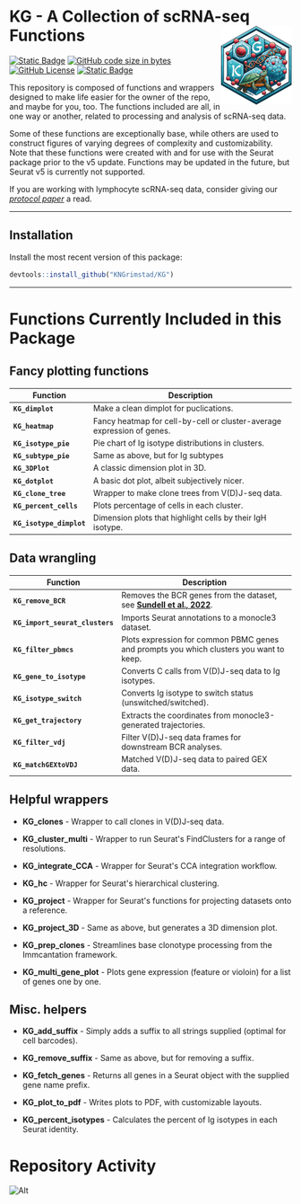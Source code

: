 <h1>
	KG - A Collection of scRNA-seq Functions <a href="https://github.com/KNGrimstad/KG"><img src="images/KG_logotype.png" style="float: right;" width="125.73" height="139.8925"></a> 
</h1>


<!-- badges: start -->
[![Static Badge](https://img.shields.io/badge/Version-0.1.0-lightblue)](https://github.com/KNGrimstad/KG/releases/tag/v0.1.0)
[![GitHub code size in bytes](https://img.shields.io/github/languages/code-size/KNGrimstad/KG)](https://github.com/KNGrimstad/KG)
[![GitHub License](https://img.shields.io/github/license/KNGrimstad/KG)](https://github.com/KNGrimstad/KG?tab=MIT-1-ov-file)
[![Static Badge](https://img.shields.io/badge/repo%20status-active-lightgreen)](https://www.repostatus.org/#active)
<!-- badges: end -->

This repository is composed of functions and wrappers designed to make life easier for the owner of the repo, and maybe for you, too. The functions included are all, in one way or another, related to processing and analysis of scRNA-seq data. 

Some of these functions are exceptionally base, while others are used to construct figures of varying degrees of complexity and customizability. Note that these functions were created with and for use with the Seurat package prior to the v5 update. Functions may be updated in the future, but Seurat v5 is currently not supported.

If you are working with lymphocyte scRNA-seq data, consider giving our [*protocol paper*](https://doi.org/10.1093/bfgp/elac044) a read.

---
## Installation
Install the most recent version of this package: 
```r
devtools::install_github("KNGrimstad/KG")
```
---
# Functions Currently Included in this Package
## Fancy plotting functions 

| **Function** | **Description** |
| --- | --- |
| **`KG_dimplot`** | Make a clean dimplot for puclications. |
| **`KG_heatmap`** | Fancy heatmap for cell-by-cell or cluster-average expression of genes. |
| **`KG_isotype_pie`** | Pie chart of Ig isotype distributions in clusters. |
| **`KG_subtype_pie`** | Same as above, but for Ig subtypes |
| **`KG_3DPlot`** | A classic dimension plot in 3D. |
| **`KG_dotplot`** | A basic dot plot, albeit subjectively nicer. |
| **`KG_clone_tree`** | Wrapper to make clone trees from V(D)J-seq data. |
| **`KG_percent_cells`** | Plots percentage of cells in each cluster. |
| **`KG_isotype_dimplot`** | Dimension plots that highlight cells by their IgH isotype. | <img src="images/example_plots4.png" style="float: right;" width = "265" height = "340">

## Data wrangling

| **Function** | **Description** |
| --- | --- |
| **`KG_remove_BCR`** | Removes the BCR genes from the dataset, see [**Sundell et al., 2022**](https://doi.org/10.1093/bfgp/elac044). |
| **`KG_import_seurat_clusters`** | Imports Seurat annotations to a monocle3 dataset. |
| **`KG_filter_pbmcs`** | Plots expression for common PBMC genes and prompts you which clusters you want to keep. |
| **`KG_gene_to_isotype`** | Converts C calls from V(D)J-seq data to Ig isotypes. |
| **`KG_isotype_switch`** | Converts Ig isotype to switch status (unswitched/switched). |
| **`KG_get_trajectory`** | Extracts the coordinates from monocle3-generated trajectories. |
| **`KG_filter_vdj`** | Filter V(D)J-seq data frames for downstream BCR analyses. |
| **`KG_matchGEXtoVDJ`** | Matched V(D)J-seq data to paired GEX data. |

## Helpful wrappers
* **KG_clones** - Wrapper to call clones in V(D)J-seq data.

* **KG_cluster_multi** - Wrapper to run Seurat's FindClusters for a range of resolutions.

* **KG_integrate_CCA** - Wrapper for Seurat's CCA integration workflow. 

* **KG_hc** - Wrapper for Seurat's hierarchical clustering.

* **KG_project** - Wrapper for Seurat's functions for projecting datasets onto a reference.

* **KG_project_3D** - Same as above, but generates a 3D dimension plot. 

* **KG_prep_clones** - Streamlines base clonotype processing from the Immcantation framework.

* **KG_multi_gene_plot** - Plots gene expression (feature or violoin) for a list of genes one by one.

## Misc. helpers
* **KG_add_suffix** - Simply adds a suffix to all strings supplied (optimal for cell barcodes).

* **KG_remove_suffix** - Same as above, but for removing a suffix.

* **KG_fetch_genes** - Returns all genes in a Seurat object with the supplied gene name prefix.

* **KG_plot_to_pdf** - Writes plots to PDF, with customizable layouts.

* **KG_percent_isotypes** - Calculates the percent of Ig isotypes in each Seurat identity.

# Repository Activity
![Alt](https://repobeats.axiom.co/api/embed/9baa88e7488279b7170d442f240ed5cc46abfd5a.svg "Repobeats analytics image")
